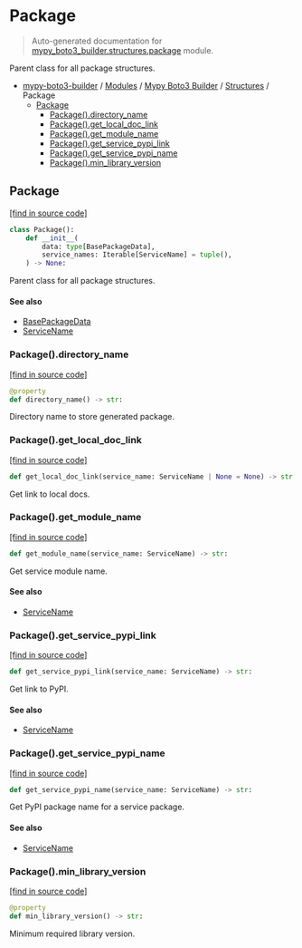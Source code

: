 # Package

> Auto-generated documentation for [mypy_boto3_builder.structures.package](https://github.com/vemel/mypy_boto3_builder/blob/main/mypy_boto3_builder/structures/package.py) module.

Parent class for all package structures.

- [mypy-boto3-builder](../../README.md#mypy_boto3_builder) / [Modules](../../MODULES.md#mypy-boto3-builder-modules) / [Mypy Boto3 Builder](../index.md#mypy-boto3-builder) / [Structures](index.md#structures) / Package
    - [Package](#package)
        - [Package().directory_name](#packagedirectory_name)
        - [Package().get_local_doc_link](#packageget_local_doc_link)
        - [Package().get_module_name](#packageget_module_name)
        - [Package().get_service_pypi_link](#packageget_service_pypi_link)
        - [Package().get_service_pypi_name](#packageget_service_pypi_name)
        - [Package().min_library_version](#packagemin_library_version)

## Package

[[find in source code]](https://github.com/vemel/mypy_boto3_builder/blob/main/mypy_boto3_builder/structures/package.py#L12)

```python
class Package():
    def __init__(
        data: type[BasePackageData],
        service_names: Iterable[ServiceName] = tuple(),
    ) -> None:
```

Parent class for all package structures.

#### See also

- [BasePackageData](../package_data.md#basepackagedata)
- [ServiceName](../service_name.md#servicename)

### Package().directory_name

[[find in source code]](https://github.com/vemel/mypy_boto3_builder/blob/main/mypy_boto3_builder/structures/package.py#L31)

```python
@property
def directory_name() -> str:
```

Directory name to store generated package.

### Package().get_local_doc_link

[[find in source code]](https://github.com/vemel/mypy_boto3_builder/blob/main/mypy_boto3_builder/structures/package.py#L42)

```python
def get_local_doc_link(service_name: ServiceName | None = None) -> str:
```

Get link to local docs.

### Package().get_module_name

[[find in source code]](https://github.com/vemel/mypy_boto3_builder/blob/main/mypy_boto3_builder/structures/package.py#L51)

```python
def get_module_name(service_name: ServiceName) -> str:
```

Get service module name.

#### See also

- [ServiceName](../service_name.md#servicename)

### Package().get_service_pypi_link

[[find in source code]](https://github.com/vemel/mypy_boto3_builder/blob/main/mypy_boto3_builder/structures/package.py#L63)

```python
def get_service_pypi_link(service_name: ServiceName) -> str:
```

Get link to PyPI.

#### See also

- [ServiceName](../service_name.md#servicename)

### Package().get_service_pypi_name

[[find in source code]](https://github.com/vemel/mypy_boto3_builder/blob/main/mypy_boto3_builder/structures/package.py#L57)

```python
def get_service_pypi_name(service_name: ServiceName) -> str:
```

Get PyPI package name for a service package.

#### See also

- [ServiceName](../service_name.md#servicename)

### Package().min_library_version

[[find in source code]](https://github.com/vemel/mypy_boto3_builder/blob/main/mypy_boto3_builder/structures/package.py#L69)

```python
@property
def min_library_version() -> str:
```

Minimum required library version.
